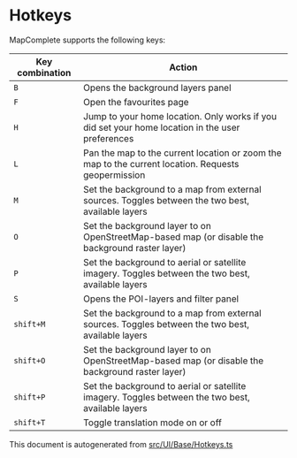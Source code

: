 [//]: # (WARNING: this file is automatically generated. Please find the sources at the bottom and edit those sources)

# Hotkeys
MapComplete supports the following keys:

| Key combination | Action |
-----|----- |
| `B` | Opens the background layers panel |
| `F` | Open the favourites page |
| `H` | Jump to your home location. Only works if you did set your home location in the user preferences |
| `L` | Pan the map to the current location or zoom the map to the current location. Requests geopermission |
| `M` | Set the background to a map from external sources. Toggles between the two best, available layers |
| `O` | Set the background layer to on OpenStreetMap-based map (or disable the background raster layer) |
| `P` | Set the background to aerial or satellite imagery. Toggles between the two best, available layers |
| `S` | Opens the POI-layers and filter panel |
| `shift+M` | Set the background to a map from external sources. Toggles between the two best, available layers |
| `shift+O` | Set the background layer to on OpenStreetMap-based map (or disable the background raster layer) |
| `shift+P` | Set the background to aerial or satellite imagery. Toggles between the two best, available layers |
| `shift+T` | Toggle translation mode on or off |



This document is autogenerated from [src/UI/Base/Hotkeys.ts](https://source.mapcomplete.org/MapComplete/MapComplete/src/branch/develop/src/UI/Base/Hotkeys.ts)

